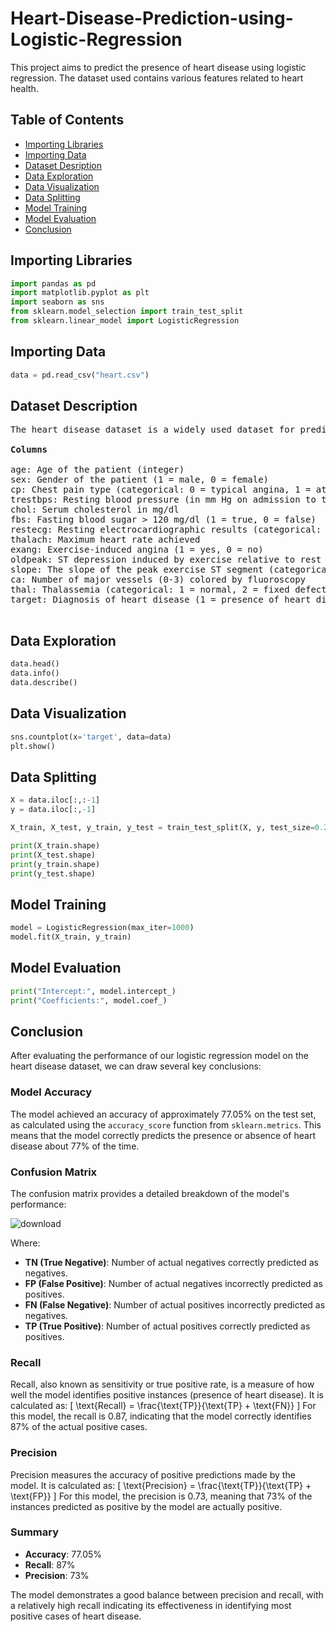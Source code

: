 # Heart-Disease-Prediction-using-Logistic-Regression

This project aims to predict the presence of heart disease using logistic regression. The dataset used contains various features related to heart health.

## Table of Contents
- [Importing Libraries](#importing-libraries)
- [Importing Data](#importing-data)
- [Dataset Desription](#dataset-description)
- [Data Exploration](#data-exploration)
- [Data Visualization](#data-visualization)
- [Data Splitting](#data-splitting)
- [Model Training](#model-training)
- [Model Evaluation](#model-evaluation)
- [Conclusion](#conclusion)

## Importing Libraries

```python
import pandas as pd
import matplotlib.pyplot as plt
import seaborn as sns
from sklearn.model_selection import train_test_split
from sklearn.linear_model import LogisticRegression
```

## Importing Data

```python
data = pd.read_csv("heart.csv")
```
## Dataset Description
<pre>
The heart disease dataset is a widely used dataset for predicting heart disease, which contains a mix of categorical and numerical variables. It consists of 303 entries and 14 columns, each representing different attributes related to heart disease. Here is a detailed description of the dataset:

<b>Columns</b>

age: Age of the patient (integer)
sex: Gender of the patient (1 = male, 0 = female)
cp: Chest pain type (categorical: 0 = typical angina, 1 = atypical angina, 2 = non-anginal pain, 3 = asymptomatic)
trestbps: Resting blood pressure (in mm Hg on admission to the hospital)
chol: Serum cholesterol in mg/dl
fbs: Fasting blood sugar > 120 mg/dl (1 = true, 0 = false)
restecg: Resting electrocardiographic results (categorical: 0 = normal, 1 = having ST-T wave abnormality, 2 = showing probable or definite left ventricular hypertrophy)
thalach: Maximum heart rate achieved
exang: Exercise-induced angina (1 = yes, 0 = no)
oldpeak: ST depression induced by exercise relative to rest
slope: The slope of the peak exercise ST segment (categorical: 0 = upsloping, 1 = flat, 2 = downsloping)
ca: Number of major vessels (0-3) colored by fluoroscopy
thal: Thalassemia (categorical: 1 = normal, 2 = fixed defect, 3 = reversible defect)
target: Diagnosis of heart disease (1 = presence of heart disease, 0 = absence of heart disease)

</pre>

## Data Exploration

```python
data.head()
data.info()
data.describe()
```
## Data Visualization

```python
sns.countplot(x='target', data=data)
plt.show()
```


## Data Splitting

```python
X = data.iloc[:,:-1]
y = data.iloc[:,-1]

X_train, X_test, y_train, y_test = train_test_split(X, y, test_size=0.2, random_state=1)

print(X_train.shape)
print(X_test.shape)
print(y_train.shape)
print(y_test.shape)
```

## Model Training

```python
model = LogisticRegression(max_iter=1000)
model.fit(X_train, y_train)
```

## Model Evaluation

```python
print("Intercept:", model.intercept_)
print("Coefficients:", model.coef_)
```

## Conclusion

After evaluating the performance of our logistic regression model on the heart disease dataset, we can draw several key conclusions:

### Model Accuracy
The model achieved an accuracy of approximately 77.05% on the test set, as calculated using the `accuracy_score` function from `sklearn.metrics`. This means that the model correctly predicts the presence or absence of heart disease about 77% of the time.

### Confusion Matrix
The confusion matrix provides a detailed breakdown of the model's performance:


![download](https://github.com/user-attachments/assets/52499f86-c4bb-4659-8249-7d3594e5b369)

Where:
- **TN (True Negative)**: Number of actual negatives correctly predicted as negatives.
- **FP (False Positive)**: Number of actual negatives incorrectly predicted as positives.
- **FN (False Negative)**: Number of actual positives incorrectly predicted as negatives.
- **TP (True Positive)**: Number of actual positives correctly predicted as positives.

### Recall
Recall, also known as sensitivity or true positive rate, is a measure of how well the model identifies positive instances (presence of heart disease). It is calculated as:
\[ \text{Recall} = \frac{\text{TP}}{\text{TP} + \text{FN}} \]
For this model, the recall is 0.87, indicating that the model correctly identifies 87% of the actual positive cases.

### Precision
Precision measures the accuracy of positive predictions made by the model. It is calculated as:
\[ \text{Precision} = \frac{\text{TP}}{\text{TP} + \text{FP}} \]
For this model, the precision is 0.73, meaning that 73% of the instances predicted as positive by the model are actually positive.

### Summary
- **Accuracy**: 77.05%
- **Recall**: 87%
- **Precision**: 73%

The model demonstrates a good balance between precision and recall, with a relatively high recall indicating its effectiveness in identifying most positive cases of heart disease.

